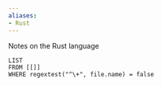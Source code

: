 ```yaml
---
aliases:
- Rust
---
```


Notes on the Rust language

```dataview
LIST
FROM [[]]
WHERE regextest("^\+", file.name) = false
```
